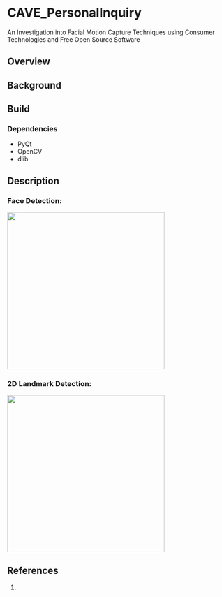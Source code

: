 # CAVE_PersonalInquiry

An Investigation into Facial Motion Capture Techniques using Consumer Technologies and Free Open Source Software

## Overview

## Background

## Build
### Dependencies
* PyQt
* OpenCV
* dlib

## Description
### Face Detection:
<img src="https://github.com/GeorgieChallis/CAVE_PersonalInquiry/blob/master/docs/facedetect.png" width="360">

### 2D Landmark Detection:
<img src="https://github.com/GeorgieChallis/CAVE_PersonalInquiry/blob/master/docs/landmarks.png" width="360">

## References
1.